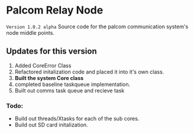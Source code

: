 # Palcom Relay Node
`Version 1.0.2 alpha`
Source code for the palcom communication system's node middle points.

<h2>Updates for this version</h2>
<ol>
<li>Added CoreError Class</li>
<li>Refactored initalization code and placed it into it's own class. </li>
<li><b>Built the system Core class</b></li>
<li>completed baseline taskqueue implementation.</li>
<li>Built out comms task queue and recieve task</li>
</ol>

<h3>Todo:</h3>
<ul>
<li>Build out threads/Xtasks for each of the sub cores.</li>
<li>Build out SD card initalization.</li>
</ul>
